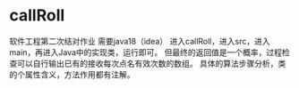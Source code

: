 # callRoll
软件工程第二次结对作业
需要java18（idea） 进入callRoll，进入src，进入main，再进入Java中的实现类，运行即可。
但最终的返回值是一个概率，过程检查可以自行输出已有的接收每次点名有效次数的数组。
具体的算法步骤分析，类的个属性含义，方法作用都有注解。
